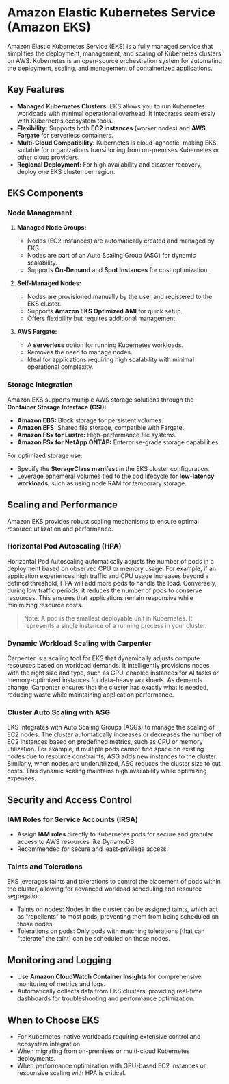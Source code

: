 # Amazon Elastic Kubernetes Service (Amazon EKS)

Amazon Elastic Kubernetes Service (EKS) is a fully managed service that simplifies the deployment, management, and scaling of Kubernetes clusters on AWS. Kubernetes is an open-source orchestration system for automating the deployment, scaling, and management of containerized applications.

## Key Features

- **Managed Kubernetes Clusters:** EKS allows you to run Kubernetes workloads with minimal operational overhead. It integrates seamlessly with Kubernetes ecosystem tools.
- **Flexibility:** Supports both **EC2 instances** (worker nodes) and **AWS Fargate** for serverless containers.
- **Multi-Cloud Compatibility:** Kubernetes is cloud-agnostic, making EKS suitable for organizations transitioning from on-premises Kubernetes or other cloud providers.
- **Regional Deployment:** For high availability and disaster recovery, deploy one EKS cluster per region.

## EKS Components

### Node Management

1. **Managed Node Groups:**
    - Nodes (EC2 instances) are automatically created and managed by EKS.
    - Nodes are part of an Auto Scaling Group (ASG) for dynamic scalability.
    - Supports **On-Demand** and **Spot Instances** for cost optimization.

2. **Self-Managed Nodes:**
    - Nodes are provisioned manually by the user and registered to the EKS cluster.
    - Supports **Amazon EKS Optimized AMI** for quick setup.
    - Offers flexibility but requires additional management.

3. **AWS Fargate:**
    - A **serverless** option for running Kubernetes workloads.
    - Removes the need to manage nodes.
    - Ideal for applications requiring high scalability with minimal operational complexity.

### Storage Integration

Amazon EKS supports multiple AWS storage solutions through the **Container Storage Interface (CSI):**

- **Amazon EBS:** Block storage for persistent volumes.
- **Amazon EFS:** Shared file storage, compatible with Fargate.
- **Amazon FSx for Lustre:** High-performance file systems.
- **Amazon FSx for NetApp ONTAP:** Enterprise-grade storage capabilities.

For optimized storage use:

- Specify the **StorageClass manifest** in the EKS cluster configuration.
- Leverage ephemeral volumes tied to the pod lifecycle for **low-latency workloads**, such as using node RAM for temporary storage.

## Scaling and Performance

Amazon EKS provides robust scaling mechanisms to ensure optimal resource utilization and performance.

### Horizontal Pod Autoscaling (HPA)

Horizontal Pod Autoscaling automatically adjusts the number of pods in a deployment based on observed CPU or memory usage. For example, if an application experiences high traffic and CPU usage increases beyond a defined threshold, HPA will add more pods to handle the load. Conversely, during low traffic periods, it reduces the number of pods to conserve resources. This ensures that applications remain responsive while minimizing resource costs.

>Note: A pod is the smallest deployable unit in Kubernetes. It represents a single instance of a running process in your cluster.

### Dynamic Workload Scaling with Carpenter

Carpenter is a scaling tool for EKS that dynamically adjusts compute resources based on workload demands. It intelligently provisions nodes with the right size and type, such as GPU-enabled instances for AI tasks or memory-optimized instances for data-heavy workloads. As demands change, Carpenter ensures that the cluster has exactly what is needed, reducing waste while maintaining application performance.

### Cluster Auto Scaling with ASG

EKS integrates with Auto Scaling Groups (ASGs) to manage the scaling of EC2 nodes. The cluster automatically increases or decreases the number of EC2 instances based on predefined metrics, such as CPU or memory utilization. For example, if multiple pods cannot find space on existing nodes due to resource constraints, ASG adds new instances to the cluster. Similarly, when nodes are underutilized, ASG reduces the cluster size to cut costs. This dynamic scaling maintains high availability while optimizing expenses.

## Security and Access Control

### IAM Roles for Service Accounts (IRSA)

- Assign **IAM roles** directly to Kubernetes pods for secure and granular access to AWS resources like DynamoDB.
- Recommended for secure and least-privilege access.

### Taints and Tolerations

EKS leverages taints and tolerations to control the placement of pods within the cluster, allowing for advanced workload scheduling and resource segregation.

- Taints on nodes: Nodes in the cluster can be assigned taints, which act as “repellents” to most pods, preventing them from being scheduled on those nodes.
- Tolerations on pods: Only pods with matching tolerations (that can "tolerate" the taint) can be scheduled on those nodes.

## Monitoring and Logging

- Use **Amazon CloudWatch Container Insights** for comprehensive monitoring of metrics and logs.
- Automatically collects data from EKS clusters, providing real-time dashboards for troubleshooting and performance optimization.

## When to Choose EKS

- For Kubernetes-native workloads requiring extensive control and ecosystem integration.
- When migrating from on-premises or multi-cloud Kubernetes deployments.
- When performance optimization with GPU-based EC2 instances or responsive scaling with HPA is critical.
